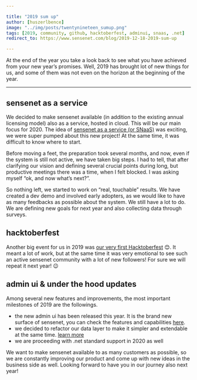 ```yaml
---

title: "2019 sum up"
author: [huszerlbence]
image: "../img/posts/twentynineteen_sumup.png"
tags: [2019, community, github, hacktoberfest, adminui, snaas, .net]
redirect_to: https://www.sensenet.com/blog/2019-12-18-2019-sum-up

---
```


At the end of the year you take a look back to see what you have achieved from your new year’s promises. Well, 2019 has brought lot of new things for us, and some of them was not even on the horizon at the beginning of the year.

---

## sensenet as a service

We decided to make sensenet available (in addition to the existing annual licensing model) also as a service, hosted in cloud. This will be our main focus for 2020. The idea of [sensenet as a service (or SNaaS)](https://www.sensenet.com/try-it/what-is-snaas) was exciting, we were super pumped about this new project! At the same time, it was difficult to know where to start.

Before moving a feet, the preparation took several months, and now, even if the system is still not active, we have taken big steps. I had to tell, that after clarifying our vision and defining several crucial points during long, but productive meetings there was a time, when I felt blocked. I was asking myself “ok, and now what’s next?”.

So nothing left, we started to work on “real, touchable” results. We have created a dev demo and involved early adopters, as we would like to have as many feedbacks as possible about the system.
We still have a lot to do. We are defining new goals for next year and also collecting data through surveys.


## hacktoberfest

Another big event for us in 2019 was [our very first Hacktoberfest](https://community.sensenet.com/blog/2019/11/06/surviving-hacktoberfest) 😊. It meant a lot of work, but at the same time it was very emotional to see such an active sensenet community with a lot of new followers! For sure we will repeat it next year! 😉

## admin ui & under the hood updates

Among several new features and improvements, the most important milestones of 2019 are the followings.
-	the new admin ui has been released this year. It is the brand new surface of sensenet, you can check the features and capabilities [here](https://www.sensenet.com/tryit).
-	we decided to refactor our data layer to make it simpler and extendable at the same time.
[learn more](https://community.sensenet.com/blog/2019/09/30/upgrade-dataprovider)
-	we are proceeding with .net standard support in 2020 as well


We want to make sensenet available to as many customers as possible, so we are constantly improving our product and come up with new ideas in the business side as well.
Looking forward to have you in our journey also next year!
